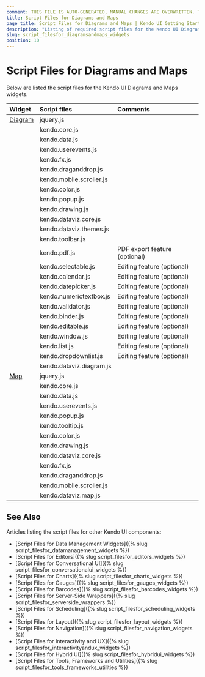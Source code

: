 ```yaml
---
comment: THIS FILE IS AUTO-GENERATED, MANUAL CHANGES ARE OVERWRITTEN. TO UPDATE THE CONTENT, UPDATE COMPONENT DEPENDENCIES AND RUN `rake js_dependencies`.
title: Script Files for Diagrams and Maps
page_title: Script Files for Diagrams and Maps | Kendo UI Getting Started
description: "Listing of required script files for the Kendo UI Diagrams and Maps"
slug: script_filesfor_diagramsandmaps_widgets
position: 10
---
```


# Script Files for Diagrams and Maps

Below are listed the script files for the Kendo UI Diagrams and Maps widgets.&nbsp;&nbsp;

| Widget | Script files | Comments |
| :---   | :---         | :---     |
| [Diagram](http://demos.telerik.com/kendo-ui/diagram/index) | jquery.js | |
| | kendo.core.js | |
| | kendo.data.js | |
| | kendo.userevents.js | |
| | kendo.fx.js | |
| | kendo.draganddrop.js | |
| | kendo.mobile.scroller.js | |
| | kendo.color.js | |
| | kendo.popup.js | |
| | kendo.drawing.js | |
| | kendo.dataviz.core.js | |
| | kendo.dataviz.themes.js | |
| | kendo.toolbar.js | |
| | kendo.pdf.js | PDF export feature (optional) |
| | kendo.selectable.js | Editing feature (optional) |
| | kendo.calendar.js | Editing feature (optional) |
| | kendo.datepicker.js | Editing feature (optional) |
| | kendo.numerictextbox.js | Editing feature (optional) |
| | kendo.validator.js | Editing feature (optional) |
| | kendo.binder.js | Editing feature (optional) |
| | kendo.editable.js | Editing feature (optional) |
| | kendo.window.js | Editing feature (optional) |
| | kendo.list.js | Editing feature (optional) |
| | kendo.dropdownlist.js | Editing feature (optional) |
| | kendo.dataviz.diagram.js | |
| [Map](http://demos.telerik.com/kendo-ui/map/index) | jquery.js | |
| | kendo.core.js | |
| | kendo.data.js | |
| | kendo.userevents.js | |
| | kendo.popup.js | |
| | kendo.tooltip.js | |
| | kendo.color.js | |
| | kendo.drawing.js | |
| | kendo.dataviz.core.js | |
| | kendo.fx.js | |
| | kendo.draganddrop.js | |
| | kendo.mobile.scroller.js | |
| | kendo.dataviz.map.js | |

## See Also

Articles listing the script files for other Kendo UI components:

+ [Script Files for Data Management Widgets]({% slug script_filesfor_datamanagement_widgets %})
+ [Script Files for Editors]({% slug script_filesfor_editors_widgets %})
+ [Script Files for Conversational UI]({% slug script_filesfor_conversationalui_widgets %})
+ [Script Files for Charts]({% slug script_filesfor_charts_widgets %})
+ [Script Files for Gauges]({% slug script_filesfor_gauges_widgets %})
+ [Script Files for Barcodes]({% slug script_filesfor_barcodes_widgets %})
+ [Script Files for Server-Side Wrappers]({% slug script_filesfor_serverside_wrappers %})
+ [Script Files for Scheduling]({% slug script_filesfor_scheduling_widgets %})
+ [Script Files for Layout]({% slug script_filesfor_layout_widgets %})
+ [Script Files for Navigation]({% slug script_filesfor_navigation_widgets %})
+ [Script Files for Interactivity and UX]({% slug script_filesfor_interactivityandux_widgets %})
+ [Script Files for Hybrid UI]({% slug script_filesfor_hybridui_widgets %})
+ [Script Files for Tools, Frameworks and Utilities]({% slug script_filesfor_tools_frameworks_utilities %})
